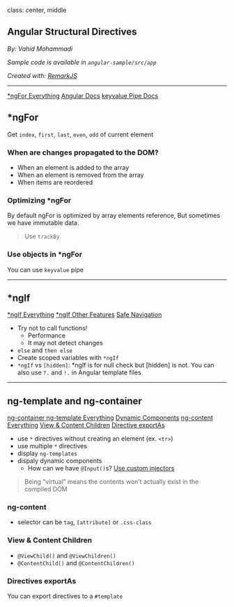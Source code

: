 class: center, middle

## Angular Structural Directives

_By: Vahid Mohammadi_

_Sample code is available in `angular-sample/src/app`_

<div class="fz-14">
    <i>Created with: <a href="https://github.com/gnab/remark">RemarkJS</a></i>
</div>

---

<div class="doc-link">
    <a href="https://malcoded.com/posts/angular-ngfor/">*ngFor Everything</a>
    <a href="https://angular.io/api/common/NgForOf">Angular Docs</a>
    <a href="https://angular.io/api/common/KeyValuePipe">keyvalue Pipe Docs</a>
</div>

## \*ngFor

Get `index`, `first`, `last`, `even`, `odd` of current element

### When are changes propagated to the DOM?

- When an element is added to the array
- When an element is removed from the array
- When items are reordered

### Optimizing \*ngFor

By default ngFor is optimized by array elements reference, But sometimes we have immutable data.

> Use `trackBy`

### Use objects in \*ngFor

You can use `keyvalue` pipe

---

## \*ngIf

<div class="doc-link">
    <a href="https://ultimatecourses.com/blog/angular-ngif-else-then">*ngIf Everything</a>
    <a href="https://alligator.io/angular/ngif-new-features-angular4/">*ngIf Other Features</a>
    <a href="https://angular.io/guide/template-syntax#the-safe-navigation-operator----and-null-property-paths">Safe Navigation</a>
</div>

- Try not to call functions!
  - Performance
  - It may not detect changes
- `else` and `then else`
- Create scoped variables with `*ngIf`
- `*ngIf` vs `[hidden]`: \*ngIf is for null check but [hidden] is not. You can also use `?.` and `!.` in Angular template files

---

## ng-template and ng-container

<div class="doc-link">
    <a href="https://blog.angular-university.io/angular-ng-template-ng-container-ngtemplateoutlet/">ng-container ng-template Everything</a>
    <a href="https://medium.com/@symposia/dynamic-component-rendering-in-angular-5-with-ngcomponentoutlet-410bec3ece75">Dynamic Components</a>
    <a href="https://blog.angular-university.io/angular-ng-content/">ng-content Everything</a>
    <a href="https://medium.com/@tkssharma/understanding-viewchildren-viewchild-contentchildren-and-contentchild-b16c9e0358e">View & Content Children</a>
    <a href="https://netbasal.com/angular-2-take-advantage-of-the-exportas-property-81374ce24d26">Directive exportAs</a>
</div>

- use `*` directives without creating an element (ex. `<tr>`)
- use multiple `*` directives
- display `ng-templates`
- dispaly dynamic components
  - How can we have `@Input()`s? [Use custom injectors](https://stackoverflow.com/questions/42056828/pass-an-input-value-into-a-ngcomponentoutlet-created-component)

> Being “virtual” means the <ng-template> contents won’t actually exist in the compiled DOM

### ng-content

- selector can be `tag`, `[attribute]` or `.css-class`

### View & Content Children

- `@ViewChild()` and `@ViewChildren()`
- `@ContentChild()` and `@ContentChildren()`

### Directives exportAs

You can export directives to a `#template`

